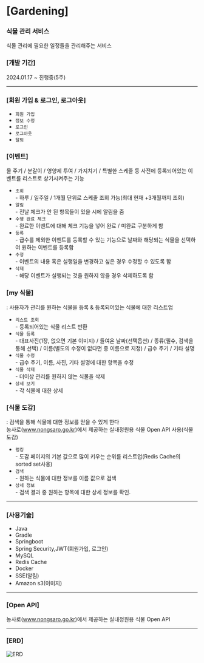 # [Gardening]

### 식물 관리 서비스
식물 관리에 필요한 일정들을 관리해주는 서비스


### [개발 기간]
2024.01.17 ~ 진행중(5주)

---

### [회원 가입 & 로그인, 로그아웃]

- `회원 가입`
- `정보 수정`
- `로그인`
- `로그아웃`
- `탈퇴`

### [이벤트]
 물 주기 / 분갈이 / 영양제 투여 / 가지치기 / 특별한 스케줄 등 사전에 등록되어있는 이벤트를 리스트로 상기시켜주는 기능
- `조회`  
      - 하루 / 일주일 / 1개월 단위로 스케줄 조회 가능(최대 현재 +3개월까지 조회)
- `알림`  
      - 전날 체크가 안 된 항목들이 있을 시에 알림을 줌
- `수행 완료 체크`  
      - 완료한 이벤트에 대해 체크 기능을 넣어 완료 / 미완료 구분하게 함
- `등록`  
      - 급수를 제외한 이벤트를 등록할 수 있는 기능으로 날짜와 해당되는 식물을 선택하여 원하는 이벤트를 등록함
- `수정`   
      - 이벤트의 내용 혹은 실행일을 변경하고 싶은 경우 수정할 수 있도록 함
- `삭제`   
      - 해당 이벤트가 실행되는 것을 원하지 않을 경우 삭제하도록 함
 

### [my 식물]
: 사용자가 관리를 원하는 식물을 등록 & 등록되어있는 식물에 대한 리스트업
- `리스트 조회`  
      - 등록되어있는 식물 리스트 반환
- `식물 등록`  
      - 대표사진(1장, 없으면 기본 이미지) / 들여온 날짜(선택옵션) / 종류(필수, 검색을 통해 선택) / 이름(별도의 수정이 없다면 종 이름으로 지정) / 급수 주기 / 기타 설명
- `식물 수정`  
      - 급수 주기, 이름, 사진, 기타 설명에 대한 항목을 수정
- `식물 삭제`  
      - 더이상 관리를 원하지 않는 식물을 삭제
- `상세 보기`  
      - 각 식물에 대한 상세


### [식물 도감]
: 검색을 통해 식물에 대한 정보를 얻을 수 있게 한다  
농사로(www.nongsaro.go.kr)에서 제공하는 실내정원용 식물 Open API 사용(식물 도감)

- `랭킹`  
        - 도감 페이지의 기본 값으로 많이 키우는 순위를 리스트업(Redis Cache의 sorted set사용)
- `검색`  
      - 원하는 식물에 대한 정보를 이름 값으로 검색
- `상세 정보`  
      - 검색 결과 중 원하는 항목에 대한 상세 정보를 확인. 

---

### [사용기술]
- Java
- Gradle
- Springboot
- Spring Security,JWT(회원가입, 로그인)
- MySQL
- Redis Cache
- Docker
- SSE(알림)
- Amazon s3(이미지)

---

### [Open API]
농사로(www.nongsaro.go.kr)에서 제공하는 실내정원용 식물 Open API 


---
### [ERD]
![ERD](https://github.com/qoreh/gardening/assets/143871233/bb039d85-2108-4c78-84fa-3ec3f2b98112)



